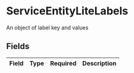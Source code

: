 # ServiceEntityLiteLabels

An object of label key and values


## Fields

| Field       | Type        | Required    | Description |
| ----------- | ----------- | ----------- | ----------- |